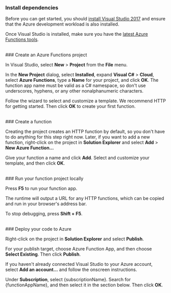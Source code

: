 ### Install dependencies

Before you can get started, you should [install Visual Studio 2017](https://go.microsoft.com/fwlink/?linkid=2016389) and ensure that the Azure development workload is also installed.

Once Visual Studio is installed, make sure you have the [latest Azure Functions tools](https://go.microsoft.com/fwlink/?linkid=2016394).

<br/>
### Create an Azure Functions project

In Visual Studio, select **New** > **Project** from the **File** menu.

In the **New Project** dialog, select **Installed**, expand **Visual C#** > **Cloud**, select **Azure Functions**, type a **Name** for your project, and click **OK**. The function app name must be valid as a C# namespace, so don't use underscores, hyphens, or any other nonalphanumeric characters.

Follow the wizard to select and customize a template. We recommend HTTP for getting started. Then click **OK** to create your first function.

<br/>
### Create a function

Creating the project creates an HTTP function by default, so you don't have to do anything for this step right now. Later, if you want to add a new function, right-click on the project in **Solution Explorer** and select **Add** > **New Azure Function…**

Give your function a name and click **Add**. Select and customize your template, and then click **OK**.

<br/>
### Run your function project locally

Press **F5** to run your function app.

The runtime will output a URL for any HTTP functions, which can be copied and run in your browser's address bar.

To stop debugging, press **Shift + F5**.

<br/>
### Deploy your code to Azure

Right-click on the project in **Solution Explorer** and select **Publish**.

For your publish target, choose Azure Function App, and then choose **Select Existing**. Then click **Publish**.

If you haven't already connected Visual Studio to your Azure account, select **Add an account…** and follow the onscreen instructions.

Under **Subscription**, select {subscriptionName}. Search for {functionAppName}, and then select it in the section below. Then click **OK**.
